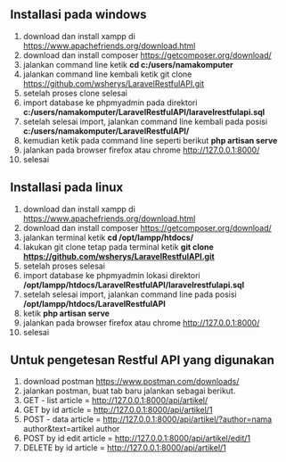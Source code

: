 ## Installasi pada windows
1. download dan install xampp di https://www.apachefriends.org/download.html
2. download dan install composer https://getcomposer.org/download/
3. jalankan command line ketik **cd c:/users/namakomputer**
4. jalankan command line kembali ketik git clone https://github.com/wsherys/LaravelRestfulAPI.git
5. setelah proses clone selesai
6. import database ke phpmyadmin pada direktori **c:/users/namakomputer/LaravelRestfulAPI/laravelrestfulapi.sql**
7. setelah selesai import, jalankan command line kembali pada posisi **c:/users/namakomputer/LaravelRestfulAPI/**
9. kemudian ketik pada command line seperti berikut **php artisan serve**
10. jalankan pada browser firefox atau chrome http://127.0.0.1:8000/
11. selesai

## Installasi pada linux
1. download dan install xampp di https://www.apachefriends.org/download.html
2. download dan install composer https://getcomposer.org/download/
3. jalankan terminal ketik **cd /opt/lampp/htdocs/**
4. lakukan git clone tetap pada terminal ketik **git clone https://github.com/wsherys/LaravelRestfulAPI.git**
5. setelah proses selesai
6. import database ke phpmyadmin lokasi direktori **/opt/lampp/htdocs/LaravelRestfulAPI/laravelrestfulapi.sql**
7. setelah selesai import, jalankan command line pada posisi **/opt/lampp/htdocs/LaravelRestfulAPI**
8. ketik **php artisan serve**
9. jalankan pada browser firefox atau chrome http://127.0.0.1:8000/
10. selesai

## Untuk pengetesan Restful API yang digunakan
1. download postman https://www.postman.com/downloads/
2. jalankan postman, buat tab baru jalankan sebagai berikut.
3. GET - list article = http://127.0.0.1:8000/api/artikel/
4. GET by id article = http://127.0.0.1:8000/api/artikel/1
5. POST - data article = http://127.0.0.1:8000/api/artikel/?author=nama author&text=artikel author
6. POST by id edit article = http://127.0.0.1:8000/api/artikel/edit/1
7. DELETE by id article = http://127.0.0.1:8000/api/artikel/1
